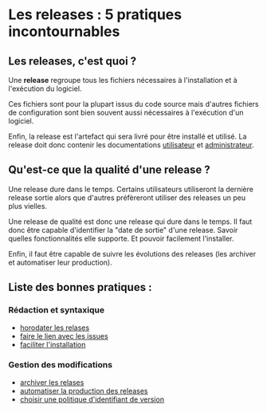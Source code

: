 Les releases : 5 pratiques incontournables
============================================

Les releases, c'est quoi ?
------------------------

Une **release** regroupe tous les fichiers nécessaires à l'installation et à l'exécution du logiciel.

Ces fichiers sont pour la plupart issus du code source mais d'autres fichiers de configuration sont bien souvent aussi nécessaires à l'exécution d'un logiciel.

Enfin, la release est l'artefact qui sera livré pour être installé et utilisé. La release doit donc contenir les documentations [utilisateur](../doc/utilisateur.md) et [administrateur](../doc/administrateur.md).

Qu'est-ce que la qualité d'une release ?
----------------------------------------

Une release dure dans le temps. Certains utilisateurs utiliseront la dernière release sortie alors que d'autres préfèreront utiliser des releases un peu plus vielles.

Une release de qualité est donc une release qui dure dans le temps. Il faut donc être capable d'identifier la "date de sortie" d'une release. Savoir quelles fonctionnalités elle supporte. Et pouvoir facilement l'installer.

Enfin, il faut être capable de suivre les évolutions des releases (les archiver et automatiser leur production).

Liste des bonnes pratiques :
----------------------------

### Rédaction et syntaxique

* [horodater les relases](horodater.md)
* [faire le lien avec les issues](lier.md)
* [faciliter l'installation](installer.md)

### Gestion des modifications

* [archiver les relases](archiver.md)
* [automatiser la production des releases](automatiser.md)
* [choisir une politique d'identifiant de version](versioning.md)

